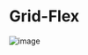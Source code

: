 # Grid-Flex


![image](https://github.com/prapti3/Grid-Flex/assets/71283167/e75a124a-b775-45f2-8e09-e0ba85be5e5b)
